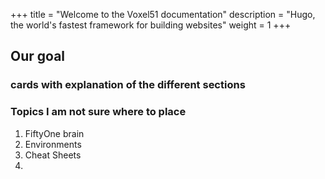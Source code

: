 +++
title = "Welcome to the Voxel51 documentation"
description = "Hugo, the world's fastest framework for building websites"
weight = 1
+++

## Our goal

### cards with explanation of the different sections

### Topics I am not sure where to place
1. FiftyOne brain
2. Environments
3. Cheat Sheets
4. 